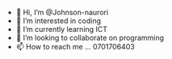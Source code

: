 - 👋 Hi, I’m @Johnson-naurori
- 👀 I’m interested in coding
- 🌱 I’m currently learning ICT
- 💞️ I’m looking to collaborate on programming
- 📫 How to reach me ...
0701706403
<!---
Johnson-naurori/Johnson-naurori is a ✨ special ✨ repository because its `README.md` (this file) appears on your GitHub profile.
You can click the Preview link to take a look at your changes.
--->
